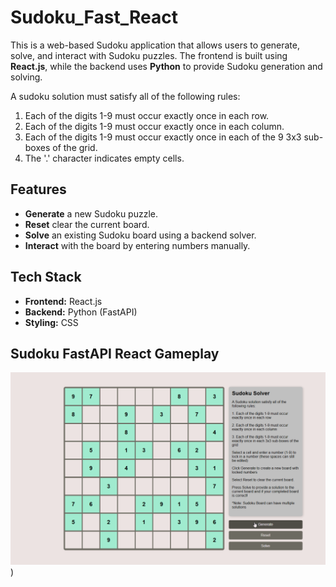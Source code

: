 # Sudoku_Fast_React
This is a web-based Sudoku application that allows users to generate, solve, and interact with Sudoku puzzles. The frontend is built using **React.js**, while the backend uses **Python** to provide Sudoku generation and solving. <br />

A sudoku solution must satisfy all of the following rules: <br />
1. Each of the digits 1-9 must occur exactly once in each row.
2. Each of the digits 1-9 must occur exactly once in each column.
3. Each of the digits 1-9 must occur exactly once in each of the 9 3x3 sub-boxes of the grid.
4. The '.' character indicates empty cells.


## Features  
- **Generate** a new Sudoku puzzle.  
- **Reset** clear the current board.
- **Solve** an existing Sudoku board using a backend solver. 
- **Interact** with the board by entering numbers manually.  

## Tech Stack  
- **Frontend:** React.js  
- **Backend:** Python (FastAPI)  
- **Styling:** CSS  

## Sudoku FastAPI React Gameplay
![](https://github.com/tk2558/Sudoku_Fast_React/blob/main/SudokuApp.gif))
